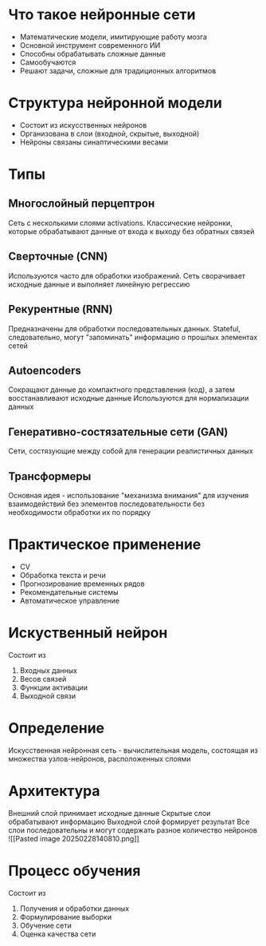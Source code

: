 # Что такое нейронные сети
- Математические модели, имитирующие работу мозга
- Основной инструмент современного ИИ
- Способны обрабатывать сложные данные
- Самообучаются
- Решают задачи, сложные для традиционных алгоритмов
# Структура нейронной модели
- Состоит из искусственных нейронов
- Организована в слои (входной, скрытые, выходной)
- Нейроны связаны синаптическими весами
# Типы
## Многослойный перцептрон
Сеть с несколькими слоями activations. Классические нейронки, которые обрабатывают данные от входа к выходу без обратных связей
## Сверточные (CNN)
Используются часто для обработки изображений. Сеть сворачивает исходные данные и выполняет линейную регрессию
## Рекурентные (RNN)
Предназначены для обработки последовательных данных. Stateful, следовательно, могут "запоминать" информацию о прошлых элементах сетей
## Autoencoders
Сокращают данные до компактного представления (код), а затем восстанавливают исходные данные
Используются для нормализации данных
## Генеративно-состязательные сети (GAN)
Сети, состязующие между собой для генерации реалистичных данных
## Трансформеры
Основная идея - использование "механизма внимания" для изучения взаимодействий без элементов последовательности без необходимости обработки их по порядку
# Практическое применение
- CV
- Обработка текста и речи
- Прогнозирование временных рядов
- Рекомендательные системы
- Автоматическое управление
# Искуственный нейрон
Состоит из
1. Входных данных
2. Весов связей
3. Функции активации
4. Выходной связи
# Определение
Искусственная нейронная сеть - вычислительная модель, состоящая из множества узлов-нейронов, расположенных слоями
# Архитектура
Внешний слой принимает исходные данные
Скрытые слои обрабатывают информацию
Выходной слой формирует результат
Все слои последовательны и могут содержать разное количество нейронов
![[Pasted image 20250228140810.png]]
# Процесс обучения
Состоит из
1. Получения и обработки данных
2. Формулирование выборки
3. Обучение сети
4. Оценка качества сети